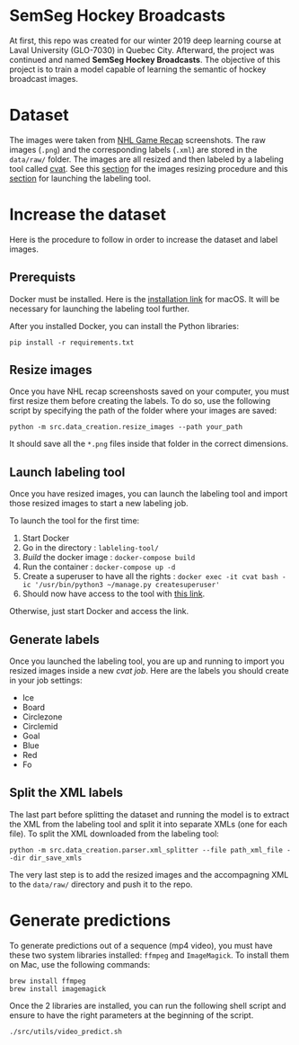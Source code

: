 # SemSeg Hockey Broadcasts

At first, this repo was created for our winter 2019 deep learning course at Laval University (GLO-7030) in Quebec City. Afterward, the project was continued and named **SemSeg Hockey Broadcasts**. The objective of this project is to train a model capable of learning the semantic of hockey broadcast images.

# Dataset

The images were taken from [NHL Game Recap](https://www.nhl.com/video/t-277753022) screenshots. The raw images (`.png`) and the corresponding labels (`.xml`) are stored in the `data/raw/` folder. The images are all resized and then labeled by a labeling tool called [cvat](https://github.com/opencv/cvat). See this [section](#resize-images) for the images resizing procedure and this [section](#launch-labeling-tool) for launching the labeling tool.

# Increase the dataset

Here is the procedure to follow in order to increase the dataset and label images.

## Prerequists

Docker must be installed. Here is the [installation link](https://runnable.com/docker/install-docker-on-macos) for macOS. It will be necessary for launching the labeling tool further.

After you installed Docker, you can install the Python libraries:

```
pip install -r requirements.txt
```

## Resize images
 
Once you have NHL recap screenshosts saved on your computer, you must first resize them before creating the labels. To do so, use the following script by specifying the path of the folder where your images are saved:

```
python -m src.data_creation.resize_images --path your_path
```

It should save all the `*.png` files inside that folder in the correct dimensions.

##  Launch labeling tool

Once you have resized images, you can launch the labeling tool and import those resized images to start a new labeling job.

To launch the tool for the first time:

1. Start Docker
2. Go in the directory : `lableling-tool/`
3. *Build* the docker image : `docker-compose build`
4. Run the container : `docker-compose up -d`
5. Create a superuser to have all the rights : `docker exec -it cvat bash -ic '/usr/bin/python3 ~/manage.py createsuperuser'`
6. Should now have access to the tool with [this link](http://localhost:8080/auth/register).

Otherwise, just start Docker and access the link.

## Generate labels

Once you launched the labeling tool, you are up and running to import you resized images inside a new *cvat job*. Here are the labels you should create in your job settings:

- Ice 
- Board
- Circlezone
- Circlemid
- Goal
- Blue
- Red
- Fo

## Split the XML labels

The last part before splitting the dataset and running the model is to extract the XML from the labeling tool and split it into separate XMLs (one for each file). To split the XML downloaded from the labeling tool:

```
python -m src.data_creation.parser.xml_splitter --file path_xml_file --dir dir_save_xmls
```

The very last step is to add the resized images and the accompagning XML to the `data/raw/` directory and push it to the repo.

# Generate predictions

To generate predictions out of a sequence (mp4 video), you must have these two system libraries installed: `ffmpeg` and `ImageMagick`. To install them on Mac, use the following commands:

````
brew install ffmpeg
brew install imagemagick
````
Once the 2 libraries are installed, you can run the following shell script and ensure to have the right parameters at the beginning of the script.

```
./src/utils/video_predict.sh
```
